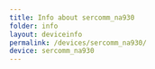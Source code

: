 ```yaml
---
title: Info about sercomm_na930
folder: info
layout: deviceinfo
permalink: /devices/sercomm_na930/
device: sercomm_na930
---
```

